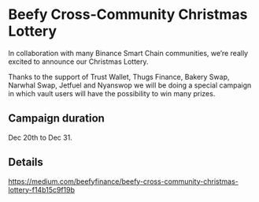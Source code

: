 #  Beefy Cross-Community Christmas Lottery

In collaboration with many Binance Smart Chain communities, we’re really excited to announce our Christmas Lottery.

Thanks to the support of Trust Wallet, Thugs Finance, Bakery Swap, Narwhal Swap, Jetfuel and Nyanswop we will be doing a special campaign in which vault users will have the possibility to win many prizes.

## Campaign duration
Dec 20th to Dec 31.

## Details
https://medium.com/beefyfinance/beefy-cross-community-christmas-lottery-f14b15c9f19b
